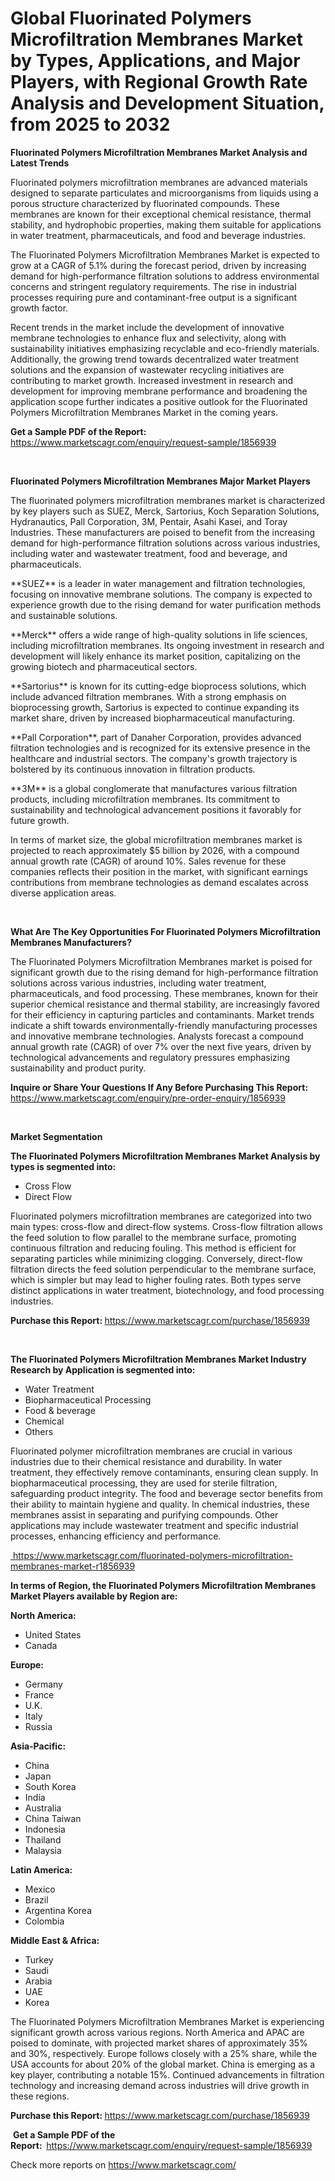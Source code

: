 <p><h1>Global Fluorinated Polymers Microfiltration Membranes Market by Types, Applications, and Major Players, with Regional Growth Rate Analysis and Development Situation, from 2025 to 2032</h1></p><p><strong>Fluorinated Polymers Microfiltration Membranes Market Analysis and Latest Trends</strong></p>
<p><p>Fluorinated polymers microfiltration membranes are advanced materials designed to separate particulates and microorganisms from liquids using a porous structure characterized by fluorinated compounds. These membranes are known for their exceptional chemical resistance, thermal stability, and hydrophobic properties, making them suitable for applications in water treatment, pharmaceuticals, and food and beverage industries. </p><p>The Fluorinated Polymers Microfiltration Membranes Market is expected to grow at a CAGR of 5.1% during the forecast period, driven by increasing demand for high-performance filtration solutions to address environmental concerns and stringent regulatory requirements. The rise in industrial processes requiring pure and contaminant-free output is a significant growth factor. </p><p>Recent trends in the market include the development of innovative membrane technologies to enhance flux and selectivity, along with sustainability initiatives emphasizing recyclable and eco-friendly materials. Additionally, the growing trend towards decentralized water treatment solutions and the expansion of wastewater recycling initiatives are contributing to market growth. Increased investment in research and development for improving membrane performance and broadening the application scope further indicates a positive outlook for the Fluorinated Polymers Microfiltration Membranes Market in the coming years.</p></p>
<p><strong>Get a Sample PDF of the Report:&nbsp;</strong> <a href="https://www.marketscagr.com/enquiry/request-sample/1856939?utm_campaign=3135&utm_medium=2&utm_source=Github&utm_content=ia&utm_term=27032025&utm_id=fluorinated-polymers-microfiltration-membranes">https://www.marketscagr.com/enquiry/request-sample/1856939</a></p>
<p>&nbsp;</p>
<p><strong>Fluorinated Polymers Microfiltration Membranes Major Market Players</strong></p>
<p><p>The fluorinated polymers microfiltration membranes market is characterized by key players such as SUEZ, Merck, Sartorius, Koch Separation Solutions, Hydranautics, Pall Corporation, 3M, Pentair, Asahi Kasei, and Toray Industries. These manufacturers are poised to benefit from the increasing demand for high-performance filtration solutions across various industries, including water and wastewater treatment, food and beverage, and pharmaceuticals.</p><p>**SUEZ** is a leader in water management and filtration technologies, focusing on innovative membrane solutions. The company is expected to experience growth due to the rising demand for water purification methods and sustainable solutions. </p><p>**Merck** offers a wide range of high-quality solutions in life sciences, including microfiltration membranes. Its ongoing investment in research and development will likely enhance its market position, capitalizing on the growing biotech and pharmaceutical sectors.</p><p>**Sartorius** is known for its cutting-edge bioprocess solutions, which include advanced filtration membranes. With a strong emphasis on bioprocessing growth, Sartorius is expected to continue expanding its market share, driven by increased biopharmaceutical manufacturing.</p><p>**Pall Corporation**, part of Danaher Corporation, provides advanced filtration technologies and is recognized for its extensive presence in the healthcare and industrial sectors. The company's growth trajectory is bolstered by its continuous innovation in filtration products.</p><p>**3M** is a global conglomerate that manufactures various filtration products, including microfiltration membranes. Its commitment to sustainability and technological advancement positions it favorably for future growth.</p><p>In terms of market size, the global microfiltration membranes market is projected to reach approximately $5 billion by 2026, with a compound annual growth rate (CAGR) of around 10%. Sales revenue for these companies reflects their position in the market, with significant earnings contributions from membrane technologies as demand escalates across diverse application areas.</p></p>
<p>&nbsp;</p>
<p><strong>What Are The Key Opportunities For Fluorinated Polymers Microfiltration Membranes Manufacturers?</strong></p>
<p><p>The Fluorinated Polymers Microfiltration Membranes market is poised for significant growth due to the rising demand for high-performance filtration solutions across various industries, including water treatment, pharmaceuticals, and food processing. These membranes, known for their superior chemical resistance and thermal stability, are increasingly favored for their efficiency in capturing particles and contaminants. Market trends indicate a shift towards environmentally-friendly manufacturing processes and innovative membrane technologies. Analysts forecast a compound annual growth rate (CAGR) of over 7% over the next five years, driven by technological advancements and regulatory pressures emphasizing sustainability and product purity.</p></p>
<p><strong>Inquire or Share Your Questions If Any Before Purchasing This Report:</strong> <a href="https://www.marketscagr.com/enquiry/pre-order-enquiry/1856939?utm_campaign=3135&utm_medium=2&utm_source=Github&utm_content=ia&utm_term=27032025&utm_id=fluorinated-polymers-microfiltration-membranes">https://www.marketscagr.com/enquiry/pre-order-enquiry/1856939</a></p>
<p>&nbsp;</p>
<p><strong>Market Segmentation</strong></p>
<p><strong>The Fluorinated Polymers Microfiltration Membranes Market Analysis by types is segmented into:</strong></p>
<p><ul><li>Cross Flow</li><li>Direct Flow</li></ul></p>
<p><p>Fluorinated polymers microfiltration membranes are categorized into two main types: cross-flow and direct-flow systems. Cross-flow filtration allows the feed solution to flow parallel to the membrane surface, promoting continuous filtration and reducing fouling. This method is efficient for separating particles while minimizing clogging. Conversely, direct-flow filtration directs the feed solution perpendicular to the membrane surface, which is simpler but may lead to higher fouling rates. Both types serve distinct applications in water treatment, biotechnology, and food processing industries.</p></p>
<p><strong>Purchase this Report:&nbsp;</strong><a href="https://www.marketscagr.com/purchase/1856939?utm_campaign=3135&utm_medium=2&utm_source=Github&utm_content=ia&utm_term=27032025&utm_id=fluorinated-polymers-microfiltration-membranes">https://www.marketscagr.com/purchase/1856939</a></p>
<p>&nbsp;</p>
<p><strong>The Fluorinated Polymers Microfiltration Membranes Market Industry Research by Application is segmented into:</strong></p>
<p><ul><li>Water Treatment</li><li>Biopharmaceutical Processing</li><li>Food & beverage</li><li>Chemical</li><li>Others</li></ul></p>
<p><p>Fluorinated polymer microfiltration membranes are crucial in various industries due to their chemical resistance and durability. In water treatment, they effectively remove contaminants, ensuring clean supply. In biopharmaceutical processing, they are used for sterile filtration, safeguarding product integrity. The food and beverage sector benefits from their ability to maintain hygiene and quality. In chemical industries, these membranes assist in separating and purifying compounds. Other applications may include wastewater treatment and specific industrial processes, enhancing efficiency and performance.</p></p>
<p><a href="https://www.marketscagr.com/fluorinated-polymers-microfiltration-membranes-market-r1856939?utm_campaign=3135&utm_medium=2&utm_source=Github&utm_content=ia&utm_term=27032025&utm_id=fluorinated-polymers-microfiltration-membranes">&nbsp;https://www.marketscagr.com/fluorinated-polymers-microfiltration-membranes-market-r1856939</a></p>
<p><strong>In terms of Region, the Fluorinated Polymers Microfiltration Membranes Market Players available by Region are:</strong></p>
<p>
    <p> <strong> North America: </strong>
        <ul>
            <li>United States</li>
            <li>Canada</li>
        </ul>
        </p> 
    <p> <strong> Europe: </strong>
        <ul>
            <li>Germany</li>
            <li>France</li>
            <li>U.K.</li>
            <li>Italy</li>
            <li>Russia</li>
        </ul>
        </p> 
    <p> <strong> Asia-Pacific: </strong>
        <ul>
            <li>China</li>
            <li>Japan</li>
            <li>South Korea</li>
            <li>India</li>
            <li>Australia</li>
            <li>China Taiwan</li>
            <li>Indonesia</li>
            <li>Thailand</li>
            <li>Malaysia</li>
        </ul>
        </p> 
    <p> <strong> Latin America: </strong>
        <ul>
            <li>Mexico</li>
            <li>Brazil</li>
            <li>Argentina Korea</li>
            <li>Colombia</li>
        </ul>
        </p> 
    <p> <strong> Middle East & Africa: </strong>
        <ul>
            <li>Turkey</li>
            <li>Saudi</li>
            <li>Arabia</li>
            <li>UAE</li>
            <li>Korea</li>
        </ul>
    </p>
    </p>
<p><p>The Fluorinated Polymers Microfiltration Membranes Market is experiencing significant growth across various regions. North America and APAC are poised to dominate, with projected market shares of approximately 35% and 30%, respectively. Europe follows closely with a 25% share, while the USA accounts for about 20% of the global market. China is emerging as a key player, contributing a notable 15%. Continued advancements in filtration technology and increasing demand across industries will drive growth in these regions.</p></p>
<p><strong>Purchase this Report: </strong><a href="https://www.marketscagr.com/purchase/1856939?utm_campaign=3135&utm_medium=2&utm_source=Github&utm_content=ia&utm_term=27032025&utm_id=fluorinated-polymers-microfiltration-membranes">https://www.marketscagr.com/purchase/1856939</a></p>
<p>&nbsp;<strong>Get a Sample PDF of the Report:&nbsp;&nbsp;</strong><a href="https://www.marketscagr.com/enquiry/request-sample/1856939?utm_campaign=3135&utm_medium=2&utm_source=Github&utm_content=ia&utm_term=27032025&utm_id=fluorinated-polymers-microfiltration-membranes">https://www.marketscagr.com/enquiry/request-sample/1856939</a></p>
<p><strong></strong></p>
<p>Check more reports on <a href="https://www.marketscagr.com/?utm_campaign=3135&utm_medium=2&utm_source=Github&utm_content=ia&utm_term=27032025&utm_id=fluorinated-polymers-microfiltration-membranes">https://www.marketscagr.com/</a></p>